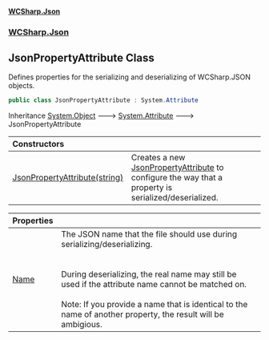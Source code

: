 #### [WCSharp.Json](README.md 'README')
### [WCSharp.Json](WCSharp.Json.md 'WCSharp.Json')

## JsonPropertyAttribute Class

Defines properties for the serializing and deserializing of WCSharp.JSON objects.

```csharp
public class JsonPropertyAttribute : System.Attribute
```

Inheritance [System.Object](https://docs.microsoft.com/en-us/dotnet/api/System.Object 'System.Object') &#129106; [System.Attribute](https://docs.microsoft.com/en-us/dotnet/api/System.Attribute 'System.Attribute') &#129106; JsonPropertyAttribute

| Constructors | |
| :--- | :--- |
| [JsonPropertyAttribute(string)](WCSharp.Json.JsonPropertyAttribute.JsonPropertyAttribute(string).md 'WCSharp.Json.JsonPropertyAttribute.JsonPropertyAttribute(string)') | Creates a new [JsonPropertyAttribute](WCSharp.Json.JsonPropertyAttribute.md 'WCSharp.Json.JsonPropertyAttribute') to configure the way that a property is serialized/deserialized. |

| Properties | |
| :--- | :--- |
| [Name](WCSharp.Json.JsonPropertyAttribute.Name.md 'WCSharp.Json.JsonPropertyAttribute.Name') | The JSON name that the file should use during serializing/deserializing.<br/><br/><br/>During deserializing, the real name may still be used if the attribute name cannot be matched on.<br/><br/>Note: If you provide a name that is identical to the name of another property, the result will be ambigious. |
